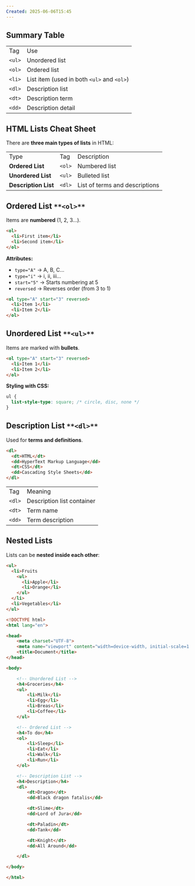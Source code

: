 ```yaml
---
Created: 2025-06-06T15:45
---
```

## Summary Table

|   |   |
|---|---|
|Tag|Use|
|`<ul>`|Unordered list|
|`<ol>`|Ordered list|
|`<li>`|List item (used in both `<ul>` and `<ol>`)|
|`<dl>`|Description list|
|`<dt>`|Description term|
|`<dd>`|Description detail|

## HTML Lists Cheat Sheet

There are **three main types of lists** in HTML:

|   |   |   |
|---|---|---|
|Type|Tag|Description|
|**Ordered List**|`<ol>`|Numbered list|
|**Unordered List**|`<ul>`|Bulleted list|
|**Description List**|`<dl>`|List of terms and descriptions|

  

## **Ordered List** `**<ol>**`

Items are **numbered** (1, 2, 3…).

```HTML
<ol>
  <li>First item</li>
  <li>Second item</li>
</ol>
```

**Attributes:**

- `type="A"` → A, B, C…
- `type="i"` → i, ii, iii…
- `start="5"` → Starts numbering at 5
- `reversed` → Reverses order (from 3 to 1)

```HTML
<ol type="A" start="3" reversed>
  <li>Item 1</li>
  <li>Item 2</li>
</ol>
```

  

## **Unordered List** `**<ul>**`

Items are marked with **bullets**.

```HTML
<ol type="A" start="3" reversed>
  <li>Item 1</li>
  <li>Item 2</li>
</ol>
```

**Styling with CSS:**

```CSS
ul {
  list-style-type: square; /* circle, disc, none */
}
```

  

## **Description List** `**<dl>**`

Used for **terms and definitions**.

```HTML
<dl>
  <dt>HTML</dt>
  <dd>HyperText Markup Language</dd>
  <dt>CSS</dt>
  <dd>Cascading Style Sheets</dd>
</dl>
```

|   |   |
|---|---|
|Tag|Meaning|
|`<dl>`|Description list container|
|`<dt>`|Term name|
|`<dd>`|Term description|

  

## **Nested Lists**

Lists can be **nested inside each other**:

```HTML
<ul>
  <li>Fruits
    <ul>
      <li>Apple</li>
      <li>Orange</li>
    </ul>
  </li>
  <li>Vegetables</li>
</ul>
```

  

  

```HTML
<!DOCTYPE html>
<html lang="en">

<head>
    <meta charset="UTF-8">
    <meta name="viewport" content="width=device-width, initial-scale=1.0">
    <title>Document</title>
</head>

<body>

    <!-- Unordered List -->
    <h4>Groceries</h4>
    <ul>
        <li>Milk</li>
        <li>Egg</li>
        <li>Breas</li>
        <li>Coffee</li>
    </ul>

    <!-- Ordered List -->
    <h4>To do</h4>
    <ol>
        <li>Sleep</li>
        <li>Eat</li>
        <li>Walk</li>
        <li>Run</li>
    </ol>

    <!-- Description List -->
    <h4>Description</h4>
    <dl>
        <dt>Dragon</dt>
        <dd>Black dragon fatalis</dd>

        <dt>Slime</dt>
        <dd>Lord of Jura</dd>

        <dt>Paladin</dt>
        <dd>Tank</dd>

        <dt>Knight</dt>
        <dd>All Around</dd>

    </dl>

</body>

</html>
```